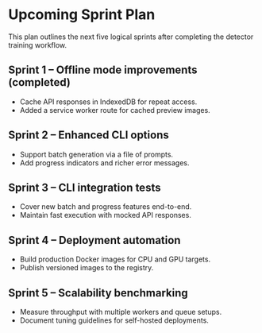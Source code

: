 # Upcoming Sprint Plan

This plan outlines the next five logical sprints after completing the detector training workflow.

## Sprint 1 – Offline mode improvements (completed)
* Cache API responses in IndexedDB for repeat access.
* Added a service worker route for cached preview images.

## Sprint 2 – Enhanced CLI options
* Support batch generation via a file of prompts.
* Add progress indicators and richer error messages.

## Sprint 3 – CLI integration tests
* Cover new batch and progress features end-to-end.
* Maintain fast execution with mocked API responses.

## Sprint 4 – Deployment automation
* Build production Docker images for CPU and GPU targets.
* Publish versioned images to the registry.

## Sprint 5 – Scalability benchmarking
* Measure throughput with multiple workers and queue setups.
* Document tuning guidelines for self-hosted deployments.
